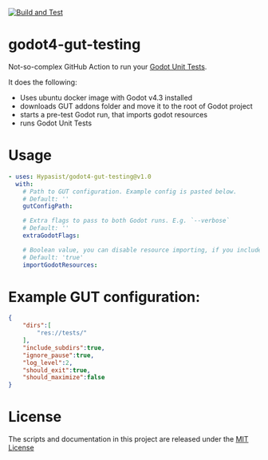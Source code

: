 [![Build and Test](https://github.com/Hypasists/godot4-gut-testing/workflows/test.yml/badge.svg)](https://github.com/Hypasist/godot4-gut-testingw/actions/workflows/test.yml)

# godot4-gut-testing

Not-so-complex GitHub Action to run your [Godot Unit Tests](https://github.com/bitwes/Gut).

It does the following:
  - Uses ubuntu docker image with Godot v4.3 installed
  - downloads GUT addons folder  and move it to the root of Godot project
  - starts a pre-test Godot run, that imports godot resources
  - runs Godot Unit Tests

# Usage

<!-- start usage -->
```yaml
- uses: Hypasist/godot4-gut-testing@v1.0
  with:
    # Path to GUT configuration. Example config is pasted below.
    # Default: ''
    gutConfigPath:

    # Extra flags to pass to both Godot runs. E.g. `--verbose`
    # Default: ''
    extraGodotFlags:

    # Boolean value, you can disable resource importing, if you include `.godot` folder in your repository.
    # Default: 'true'
    importGodotResources:
```
<!-- end usage -->

# Example GUT configuration:

```json
{
    "dirs":[
        "res://tests/"
    ],
    "include_subdirs":true,
    "ignore_pause":true,
    "log_level":2,
    "should_exit":true,
    "should_maximize":false
}
```


# License

The scripts and documentation in this project are released under the [MIT License](LICENSE)
